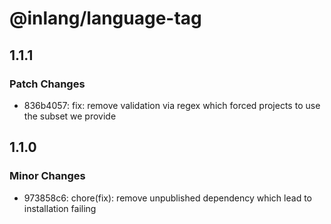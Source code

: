 # @inlang/language-tag

## 1.1.1

### Patch Changes

- 836b4057: fix: remove validation via regex which forced projects to use the subset we provide

## 1.1.0

### Minor Changes

- 973858c6: chore(fix): remove unpublished dependency which lead to installation failing
